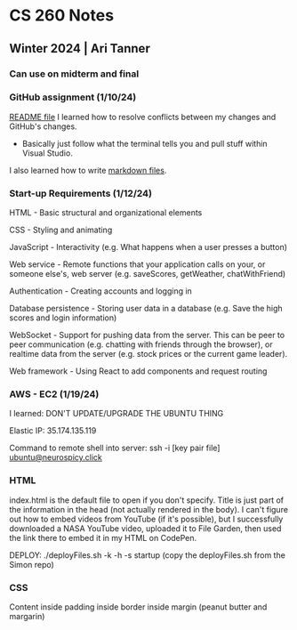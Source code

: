 # CS 260 Notes
## Winter 2024 | Ari Tanner
### Can use on midterm and final

### GitHub assignment (1/10/24)
[README file](README.md)
I learned how to resolve conflicts between my changes and GitHub's changes.
- Basically just follow what the terminal tells you and pull stuff within Visual Studio.

I also learned how to write [markdown files](https://docs.github.com/en/get-started/writing-on-github/getting-started-with-writing-and-formatting-on-github/basic-writing-and-formatting-syntax).

### Start-up Requirements (1/12/24)
HTML - Basic structural and organizational elements

CSS - Styling and animating

JavaScript - Interactivity (e.g. What happens when a user presses a button)

Web service - Remote functions that your application calls on your, or someone else's, web server (e.g. saveScores, getWeather, chatWithFriend)

Authentication - Creating accounts and logging in

Database persistence - Storing user data in a database (e.g. Save the high scores and login information)

WebSocket - Support for pushing data from the server. This can be peer to peer communication (e.g. chatting with friends through the browser), or realtime data from the server (e.g. stock prices or the current game leader).

Web framework - Using React to add components and request routing

### AWS - EC2 (1/19/24)
I learned: DON'T UPDATE/UPGRADE THE UBUNTU THING

Elastic IP: 35.174.135.119

Command to remote shell into server: ssh -i [key pair file] ubuntu@neurospicy.click

### HTML
index.html is the default file to open if you don't specify.
Title is just part of the information in the head (not actually rendered in the body).
I can't figure out how to embed videos from YouTube (if it's possible), but I successfully downloaded a NASA YouTube video, uploaded it to File Garden, then used the link there to embed it in my HTML on CodePen.

DEPLOY: ./deployFiles.sh -k <yourpemkey> -h <yourdomain> -s startup
(copy the deployFiles.sh from the Simon repo)

### CSS
Content inside padding inside border inside margin (peanut butter and margarin)